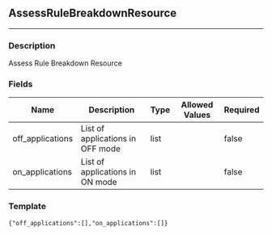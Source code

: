 ## AssessRuleBreakdownResource
---
### Description
Assess Rule Breakdown Resource
### Fields
| Name | Description | Type | Allowed Values | Required |
| ---- | ----------- | ---- | -------------- | -------- |
| off_applications | List of applications in OFF mode | list |  | false |
| on_applications | List of applications in ON mode | list |  | false |
### Template
```
{"off_applications":[],"on_applications":[]}
```
